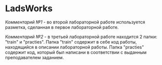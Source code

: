 # LadsWorks
_Комментарий №1_ - во второй лабораторной работе используется разметка, сделанная в первое лабораторной работе.

_Комментарий №2_ - в третьей лабораторной работе находится 2 папки: "train" и "practies". Папка "train" содержит в себе код работы, находящийся в описании лабораторной работы. Папка "practies" содержит код, который был написани в соответствии с выданным преподавателем заданием.
